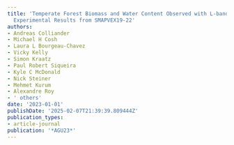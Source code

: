 ```yaml
---
title: 'Temperate Forest Biomass and Water Content Observed with L-band Radiometry:
  Experimental Results from SMAPVEX19-22'
authors:
- Andreas Colliander
- Michael H Cosh
- Laura L Bourgeau-Chavez
- Vicky Kelly
- Simon Kraatz
- Paul Robert Siqueira
- Kyle C McDonald
- Nick Steiner
- Mehmet Kurum
- Alexandre Roy
- ' others'
date: '2023-01-01'
publishDate: '2025-02-07T21:39:39.809444Z'
publication_types:
- article-journal
publication: '*AGU23*'
---
```

